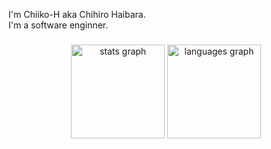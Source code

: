 <p align="left">I'm Chiiko-H aka Chihiro Haibara.<br>I'm a software enginner.</p>

###

<div align="center">
  <img src="https://github-readme-stats.vercel.app/api?username=Chiiko-H&hide_title=false&hide_rank=false&show_icons=true&include_all_commits=true&count_private=true&disable_animations=false&theme=dracula&locale=en&hide_border=false&order=1" height="150" alt="stats graph"  />
  <img src="https://github-readme-stats.vercel.app/api/top-langs?username=Chiiko-H&locale=en&hide_title=false&layout=compact&card_width=320&langs_count=5&theme=dracula&hide_border=false&order=2" height="150" alt="languages graph"  />
</div>

